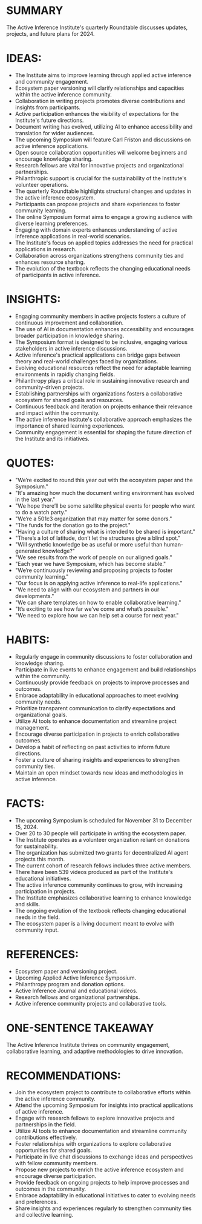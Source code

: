 # SUMMARY
The Active Inference Institute's quarterly Roundtable discusses updates, projects, and future plans for 2024.

# IDEAS:
- The Institute aims to improve learning through applied active inference and community engagement.
- Ecosystem paper versioning will clarify relationships and capacities within the active inference community.
- Collaboration in writing projects promotes diverse contributions and insights from participants.
- Active participation enhances the visibility of expectations for the Institute's future directions.
- Document writing has evolved, utilizing AI to enhance accessibility and translation for wider audiences.
- The upcoming Symposium will feature Carl Friston and discussions on active inference applications.
- Open source collaboration opportunities will welcome beginners and encourage knowledge sharing.
- Research fellows are vital for innovative projects and organizational partnerships.
- Philanthropic support is crucial for the sustainability of the Institute's volunteer operations.
- The quarterly Roundtable highlights structural changes and updates in the active inference ecosystem.
- Participants can propose projects and share experiences to foster community learning.
- The online Symposium format aims to engage a growing audience with diverse learning preferences.
- Engaging with domain experts enhances understanding of active inference applications in real-world scenarios.
- The Institute's focus on applied topics addresses the need for practical applications in research.
- Collaboration across organizations strengthens community ties and enhances resource sharing.
- The evolution of the textbook reflects the changing educational needs of participants in active inference.

# INSIGHTS:
- Engaging community members in active projects fosters a culture of continuous improvement and collaboration.
- The use of AI in documentation enhances accessibility and encourages broader participation in knowledge sharing.
- The Symposium format is designed to be inclusive, engaging various stakeholders in active inference discussions.
- Active inference's practical applications can bridge gaps between theory and real-world challenges faced by organizations.
- Evolving educational resources reflect the need for adaptable learning environments in rapidly changing fields.
- Philanthropy plays a critical role in sustaining innovative research and community-driven projects.
- Establishing partnerships with organizations fosters a collaborative ecosystem for shared goals and resources.
- Continuous feedback and iteration on projects enhance their relevance and impact within the community.
- The active inference Institute's collaborative approach emphasizes the importance of shared learning experiences.
- Community engagement is essential for shaping the future direction of the Institute and its initiatives.

# QUOTES:
- "We’re excited to round this year out with the ecosystem paper and the Symposium."
- "It's amazing how much the document writing environment has evolved in the last year."
- "We hope there’ll be some satellite physical events for people who want to do a watch party."
- "We’re a 501c3 organization that may matter for some donors."
- "The funds for the donation go to the project."
- "Having a culture of sharing what is intended to be shared is important."
- "There’s a lot of latitude, don’t let the structures give a blind spot."
- "Will synthetic knowledge be as useful or more useful than human-generated knowledge?"
- "We see results from the work of people on our aligned goals."
- "Each year we have Symposium, which has become stable."
- "We’re continuously reviewing and proposing projects to foster community learning."
- "Our focus is on applying active inference to real-life applications."
- "We need to align with our ecosystem and partners in our developments."
- "We can share templates on how to enable collaborative learning."
- "It’s exciting to see how far we’ve come and what’s possible."
- "We need to explore how we can help set a course for next year."

# HABITS:
- Regularly engage in community discussions to foster collaboration and knowledge sharing.
- Participate in live events to enhance engagement and build relationships within the community.
- Continuously provide feedback on projects to improve processes and outcomes.
- Embrace adaptability in educational approaches to meet evolving community needs.
- Prioritize transparent communication to clarify expectations and organizational goals.
- Utilize AI tools to enhance documentation and streamline project management.
- Encourage diverse participation in projects to enrich collaborative outcomes.
- Develop a habit of reflecting on past activities to inform future directions.
- Foster a culture of sharing insights and experiences to strengthen community ties.
- Maintain an open mindset towards new ideas and methodologies in active inference.

# FACTS:
- The upcoming Symposium is scheduled for November 31 to December 15, 2024.
- Over 20 to 30 people will participate in writing the ecosystem paper.
- The Institute operates as a volunteer organization reliant on donations for sustainability.
- The organization has submitted two grants for decentralized AI agent projects this month.
- The current cohort of research fellows includes three active members.
- There have been 539 videos produced as part of the Institute's educational initiatives.
- The active inference community continues to grow, with increasing participation in projects.
- The Institute emphasizes collaborative learning to enhance knowledge and skills.
- The ongoing evolution of the textbook reflects changing educational needs in the field.
- The ecosystem paper is a living document meant to evolve with community input.

# REFERENCES:
- Ecosystem paper and versioning project.
- Upcoming Applied Active Inference Symposium.
- Philanthropy program and donation options.
- Active Inference Journal and educational videos.
- Research fellows and organizational partnerships.
- Active inference community projects and collaborative tools.

# ONE-SENTENCE TAKEAWAY
The Active Inference Institute thrives on community engagement, collaborative learning, and adaptive methodologies to drive innovation.

# RECOMMENDATIONS:
- Join the ecosystem project to contribute to collaborative efforts within the active inference community.
- Attend the upcoming Symposium for insights into practical applications of active inference.
- Engage with research fellows to explore innovative projects and partnerships in the field.
- Utilize AI tools to enhance documentation and streamline community contributions effectively.
- Foster relationships with organizations to explore collaborative opportunities for shared goals.
- Participate in live chat discussions to exchange ideas and perspectives with fellow community members.
- Propose new projects to enrich the active inference ecosystem and encourage diverse participation.
- Provide feedback on ongoing projects to help improve processes and outcomes in the community.
- Embrace adaptability in educational initiatives to cater to evolving needs and preferences.
- Share insights and experiences regularly to strengthen community ties and collective learning.
